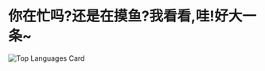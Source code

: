 # 你在忙吗?还是在摸鱼?我看看,哇!好大一条~
![Top Languages Card](https://github-readme-stats.vercel.app/api/top-langs/?username=lozijy)
